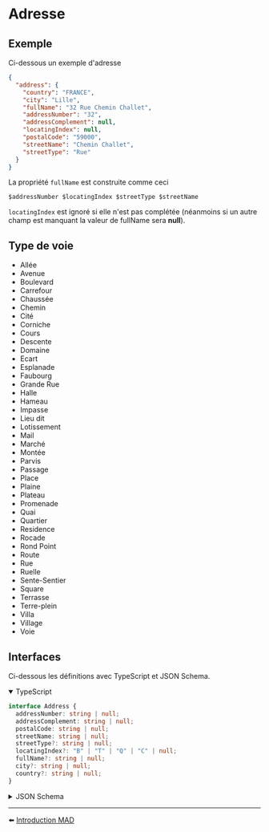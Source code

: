 <span id="readme-top"></span>

# Adresse

## Exemple
Ci-dessous un exemple d'adresse

```json
{
  "address": {
    "country": "FRANCE",
    "city": "Lille",
    "fullName": "32 Rue Chemin Challet",
    "addressNumber": "32",
    "addressComplement": null,
    "locatingIndex": null,
    "postalCode": "59000",
    "streetName": "Chemin Challet",
    "streetType": "Rue"
  }
}
```

La propriété `fullName` est construite comme ceci

```
$addressNumber $locatingIndex $streetType $streetName
```

`locatingIndex` est ignoré si elle n'est pas complétée (néanmoins si un autre champ est manquant la valeur de fullName sera **null**).

## Type de voie

- Allée
- Avenue
- Boulevard
- Carrefour
- Chaussée
- Chemin
- Cité
- Corniche
- Cours
- Descente
- Domaine
- Ecart
- Esplanade
- Faubourg
- Grande Rue
- Halle
- Hameau
- Impasse
- Lieu dit
- Lotissement
- Mail
- Marché
- Montée
- Parvis
- Passage
- Place
- Plaine
- Plateau
- Promenade
- Quai
- Quartier
- Residence
- Rocade
- Rond Point
- Route
- Rue
- Ruelle
- Sente-Sentier
- Square
- Terrasse
- Terre-plein
- Villa
- Village
- Voie

## Interfaces
Ci-dessous les définitions avec TypeScript et JSON Schema.

<details open>
<summary>TypeScript</summary>


```ts
interface Address {
  addressNumber: string | null;
  addressComplement: string | null;
  postalCode: string | null;
  streetName: string | null;
  streetType?: string | null;
  locatingIndex?: "B" | "T" | "Q" | "C" | null;
  fullName?: string | null;
  city?: string | null;
  country?: string | null;
}
```
</details>

<details>
<summary>JSON Schema</summary>

```json
{
  "$schema": "http://json-schema.org/draft-07/schema#",
  "additionalProperties": false,
  "type": "object",
  "properties": {
    "addressNumber": {
      "type": "string",
      "nullable": true
    },
    "addressComplement": {
      "type": "string",
      "nullable": true
    },
    "postalCode": {
      "type": "string",
      "nullable": true
    },
    "streetName": {
      "type": "string",
      "nullable": true
    },
    "locatingIndex": {
      "type": "string",
      "nullable": true
    },
    "fullname": {
      "type": "string",
      "nullable": true
    },
    "city": {
      "type": "string",
      "nullable": true
    },
    "country": {
      "type": "string",
      "nullable": true
    }
  }
}
```
</details>

---

⬅️ [Introduction MAD](../../introduction.md)
